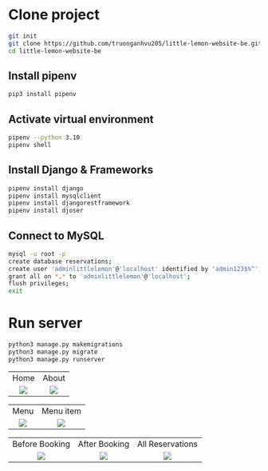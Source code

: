 # Clone project
```bash
git init
git clone https://github.com/truonganhvu205/little-lemon-website-be.git
cd little-lemon-website-be
```

## Install pipenv
```bash
pip3 install pipenv
```

## Activate virtual environment
```bash
pipenv --python 3.10
pipenv shell
```

## Install Django & Frameworks
```bash
pipenv install django
pipenv install mysqlclient
pipenv install djangorestframework
pipenv install djoser
```

## Connect to MySQL
```bash
mysql -u root -p
create database reservations;
create user 'adminlittlelemon'@'localhost' identified by 'admin123$%^';
grant all on *.* to 'adminlittlelemon'@'localhost';
flush privileges;
exit
```

# Run server
```bash
python3 manage.py makemigrations
python3 manage.py migrate
python3 manage.py runserver
```

<table align='center'>
  <tr align='center'>
    <td>Home</td>
    <td>About</td>
  </tr>
  <tr align='center'>
    <td>
      <img src='https://github.com/truonganhvu205/little-lemon-website-be/blob/main/little-lemon-be-django-truong-anh-vu-12-28-2023/little-lemon-be-django-truong-anh-vu-12-28-2023-pic-1.png' />
    </td>
    <td>
      <img src='https://github.com/truonganhvu205/little-lemon-website-be/blob/main/little-lemon-be-django-truong-anh-vu-12-28-2023/little-lemon-be-django-truong-anh-vu-12-28-2023-pic-2.png' />
    </td>
  </tr>
</table>

<table align='center'>
  <tr align='center'>
    <td>Menu</td>
    <td>Menu item</td>
  </tr>
  <tr align='center'>
    <td>
      <img src='https://github.com/truonganhvu205/little-lemon-website-be/blob/main/little-lemon-be-django-truong-anh-vu-12-28-2023/little-lemon-be-django-truong-anh-vu-12-28-2023-pic-3.png' />
    </td>
    <td>
      <img src='https://github.com/truonganhvu205/little-lemon-website-be/blob/main/little-lemon-be-django-truong-anh-vu-12-28-2023/little-lemon-be-django-truong-anh-vu-12-28-2023-pic-4.png' />
    </td>
  </tr>
</table>

<table align='center'>
  <tr align='center'>
    <td>Before Booking</td>
    <td>After Booking</td>
    <td>All Reservations</td>
  </tr>
  <tr align='center'>
    <td>
      <img src='https://github.com/truonganhvu205/little-lemon-website-be/blob/main/little-lemon-be-django-truong-anh-vu-12-28-2023/little-lemon-be-django-truong-anh-vu-12-28-2023-pic-5.png' />
    </td>
    <td>
      <img src='https://github.com/truonganhvu205/little-lemon-website-be/blob/main/little-lemon-be-django-truong-anh-vu-12-28-2023/little-lemon-be-django-truong-anh-vu-12-28-2023-pic-6.png' />
    </td>
    <td>
      <img src='https://github.com/truonganhvu205/little-lemon-website-be/blob/main/little-lemon-be-django-truong-anh-vu-12-28-2023/little-lemon-be-django-truong-anh-vu-12-28-2023-pic-7.png' />
    </td>
  </tr>
</table>